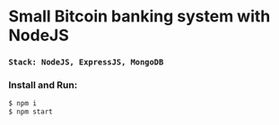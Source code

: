 # Small Bitcoin banking system with NodeJS

### `Stack: NodeJS, ExpressJS, MongoDB`

### Install and Run:
```sh
$ npm i
$ npm start
````
